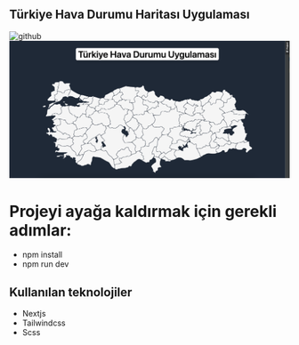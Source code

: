 
## Türkiye Hava Durumu Haritası Uygulaması
![github](/map.png)
![github](/public/map.png)
# Projeyi ayağa kaldırmak için gerekli adımlar:
* npm install
* npm run dev
  

## Kullanılan teknolojiler
- Nextjs
- Tailwindcss
- Scss





